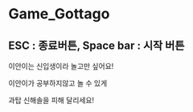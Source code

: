 # Game_Gottago

ESC : 종료버튼, Space bar : 시작 버튼
------------------------

이안이는 신입생이라 놀고만 싶어요!

이안이가 공부하지않고 놀 수 있게

과탑 신해솔을 피해 달리세요!

